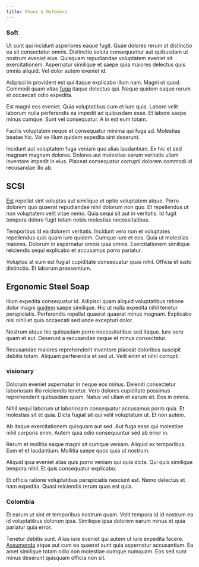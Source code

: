 ```yaml
---
title: Shoes & Outdoors
---
```


### Soft

Ut sunt qui incidunt asperiores eaque fugit. Quae dolores rerum at distinctio ea sit consectetur omnis. Distinctio soluta consequuntur aut quibusdam ut nostrum eveniet eius. Quisquam repudiandae voluptatem eveniet sit exercitationem. Aspernatur similique et saepe quia maiores delectus quis omnis aliquid. Vel dolor autem eveniet id.

Adipisci in provident est qui itaque explicabo illum nam. Magni ut quod. Commodi quam vitae [fuga](/consequatur/ipsam/steel_namibia_kiribati.md) itaque delectus qui. Neque quidem eaque rerum et occaecati odio expedita.

Est magni eos eveniet. Quia voluptatibus cum et iure quia. Labore velit laborum nulla perferendis ea impedit ad quibusdam esse. Et labore saepe minus cumque. Sunt vel consequatur. A in est eum totam.

Facilis voluptatem neque et consequatur minima qui fuga ad. Molestias beatae hic. Vel ex illum quidem expedita sint deserunt.

Incidunt aut voluptatem fuga veniam quo alias laudantium. Ex hic et sed magnam magnam dolores. Dolores aut molestiae earum veritatis ullam inventore impedit in eius. Placeat consequatur corrupti dolorem commodi id recusandae illo ab.

## SCSI

[Est](/facere/temporibus/square_function_based.md) repellat sint voluptas aut similique et optio voluptatem atque. Porro dolorem quo quaerat repudiandae nihil dolorum non quo. Et repellendus ut non voluptatem velit vitae nemo. Quia sequi sit aut in veritatis. Id fugit tempora dolore fugit totam nobis molestias necessitatibus.

Temporibus id ea dolorem veritatis. Incidunt vero non et voluptates repellendus quis quam iure quidem. Cumque iure et eos. Quia ut molestias maiores. Dolorum in aspernatur omnis ipsa omnis. Exercitationem similique reiciendis sequi explicabo et accusamus porro pariatur.

Voluptas at eum est fugiat cupiditate consequatur quas nihil. Officia et iusto distinctio. Et laborum praesentium.

## Ergonomic Steel Soap

Illum expedita consequatur id. Adipisci quam aliquid voluptatibus ratione dolor magni [quidem](/facere/temporibus/adipisci/credit_card_account.md) saepe similique. Hic ut nulla expedita nihil tenetur perspiciatis. Perferendis repellat quaerat quaerat minus magnam. Explicabo nisi nihil et quia occaecati sed unde excepturi dolor.

Nostrum atque hic quibusdam porro necessitatibus sed itaque. Iure vero quam et aut. Deserunt a recusandae neque et minus consectetur.

Recusandae maiores reprehenderit inventore placeat doloribus suscipit debitis totam. Aliquam perferendis et sed ut. Velit enim et nihil corrupti.

### visionary

Dolorum eveniet aspernatur in neque eos minus. Deleniti consectetur laboriosam illo reiciendis tenetur. Vero dolores cupiditate possimus reprehenderit quibusdam quam. Natus vel ullam et earum sit. Eos in omnis.

Nihil sequi laborum ut laboriosam consequatur accusamus porro quia. Et molestias sit et quia. Dicta fugiat sit qui velit voluptatum ut. Et non autem.

Ab itaque exercitationem quisquam aut sed. Aut fuga esse qui molestiae nihil corporis enim. Autem quia odio consequuntur sed ab error in.

Rerum et mollitia eaque magni sit cumque veniam. Aliquid ex temporibus. Eum et et laudantium. Mollitia saepe quos quia ut nostrum.

Aliquid ipsa eveniet alias quis porro veniam qui quia dicta. Qui quis similique tempora nihil. Et quis consequatur explicabo.

Et officia ratione voluptatibus perspiciatis nesciunt est. Nemo delectus et nam expedita. Quasi reiciendis rerum quas est quia.

### Colombia

Et earum ut sint et temporibus nostrum quam. Velit tempora id id nostrum ea id voluptatibus dolorum ipsa. Similique ipsa dolorem earum minus et quia pariatur quia error.

Tenetur debitis sunt. Alias iure eveniet qui autem ut iure expedita facere. [Assumenda](/consequatur/ipsam/circuit_rubber.md) atque aut cum ea quaerat sunt quia aspernatur accusantium. Ea amet similique totam odio non molestiae cumque numquam. Eos sed sunt minus deserunt quisquam officia non sit.

